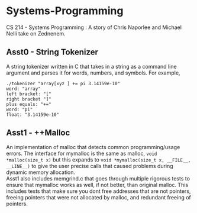 # Systems-Programming
CS 214 - Systems Programming : A story of Chris Naporlee and Michael Nelli take on Zednenem.

## Asst0 - String Tokenizer
A string tokenizer written in C that takes in a string as a command line argument and parses it for words,
numbers, and symbols. For example,
```
./tokenizer "array[xyz ] += pi 3.14159e-10"
word: "array"
left bracket: "["
right bracket "]"
plus equals: "+="
word: "pi"
float: "3.14159e-10"
```

## Asst1 - ++Malloc
An implementation of malloc that detects common programming/usage errors.
The interface for mymalloc is the same as malloc, `void *malloc(size_t x)` but this expands to
`void *mymalloc(size_t x, __FILE__, __LINE__)` to give the user precise calls that caused problems
during dynamic memory allocation.<br/>
Asst1 also includes memgrind.c that goes through multiple rigorous tests to ensure that mymalloc works
as well, if not better, than original malloc. This includes tests that make sure you dont free addresses
that are not pointers, freeing pointers that were not allocated by malloc, and redundant freeing of pointers.
